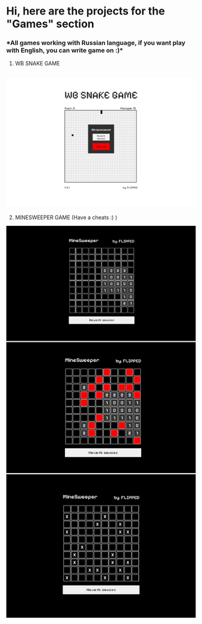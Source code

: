 <h1>Hi, here are the projects for the "Games" section</h1>
<h3>*All games working with Russian language, if you want play with English, you can write game on  :)*</h3>


1. WB SNAKE GAME

![img_1.png](snake-game%2Fscreenshots%2Fimg_1.png)
-------------------
2. MINESWEEPER GAME (Have a cheats :) )

![img.png](minesweeper-game%2Fscreenshots%2Fimg.png)
![img_1.png](minesweeper-game%2Fscreenshots%2Fimg_1.png)
![img_2.png](minesweeper-game%2Fscreenshots%2Fimg_2.png)